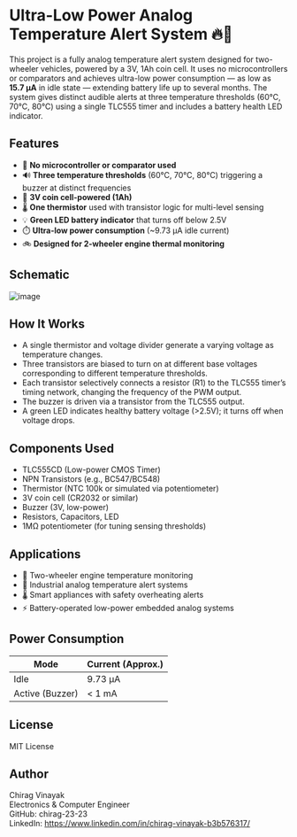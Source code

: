 # Ultra-Low Power Analog Temperature Alert System 🔥🔋

This project is a fully analog temperature alert system designed for two-wheeler vehicles, powered by a 3V, 1Ah coin cell. It uses no microcontrollers or comparators and achieves ultra-low power consumption — as low as **15.7 µA** in idle state — extending battery life up to several months. The system gives distinct audible alerts at three temperature thresholds (60°C, 70°C, 80°C) using a single TLC555 timer and includes a battery health LED indicator.

## Features

- 🚫 **No microcontroller or comparator used**
- 🔊 **Three temperature thresholds** (60°C, 70°C, 80°C) triggering a buzzer at distinct frequencies
- 🔋 **3V coin cell-powered (1Ah)**
- 🌡️ **One thermistor** used with transistor logic for multi-level sensing
- 💡 **Green LED battery indicator** that turns off below 2.5V
- ⏱️ **Ultra-low power consumption** (~9.73 µA idle current)
- 🚲 **Designed for 2-wheeler engine thermal monitoring**

## Schematic

![image](https://github.com/user-attachments/assets/24cd2761-3a5d-4df8-985f-534caf1a5223)


## How It Works

- A single thermistor and voltage divider generate a varying voltage as temperature changes.
- Three transistors are biased to turn on at different base voltages corresponding to different temperature thresholds.
- Each transistor selectively connects a resistor (R1) to the TLC555 timer’s timing network, changing the frequency of the PWM output.
- The buzzer is driven via a transistor from the TLC555 output.
- A green LED indicates healthy battery voltage (>2.5V); it turns off when voltage drops.

## Components Used

- TLC555CD (Low-power CMOS Timer)
- NPN Transistors (e.g., BC547/BC548)
- Thermistor (NTC 100k or simulated via potentiometer)
- 3V coin cell (CR2032 or similar)
- Buzzer (3V, low-power)
- Resistors, Capacitors, LED
- 1MΩ potentiometer (for tuning sensing thresholds)

## Applications

- 🔧 Two-wheeler engine temperature monitoring
- 🧪 Industrial analog temperature alert systems
- 🌡️ Smart appliances with safety overheating alerts
- ⚡ Battery-operated low-power embedded analog systems

## Power Consumption

| Mode             | Current (Approx.) |
|------------------|-------------------|
| Idle             | 9.73 µA           |
| Active (Buzzer)  | < 1 mA            |

## License

MIT License

## Author

Chirag Vinayak  
Electronics & Computer Engineer  
GitHub: chirag-23-23  
LinkedIn: https://www.linkedin.com/in/chirag-vinayak-b3b576317/

